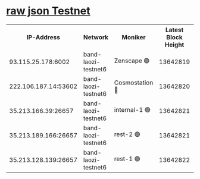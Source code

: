
[raw json Testnet](https://rpc-check.bandt.stavr.tech/bandt/rpcbandt_result.json)
=

<table><tr><th>IP-Address</th><th>Network</th><th>Moniker</th><th>Latest Block Height</th><th>Earliest Block Height</th><th>Catching Up</th><th>Tx Index</th><th>Voting Power</th><th>Scan Time</th></tr><tr><td>93.115.25.178:6002</td><td>band-laozi-testnet6</td><td>Zenscape 🟢</td><td>13642819</td><td>12460001</td><td>False</td><td>on</td><td>0</td><td>2023-12-07T18:33:06.002589981UTC</td></tr><tr><td>222.106.187.14:53602</td><td>band-laozi-testnet6</td><td>Cosmostation 🔴</td><td>13642820</td><td>13177501</td><td>False</td><td>on</td><td>2203223</td><td>2023-12-07T18:33:07.539671397UTC</td></tr><tr><td>35.213.166.39:26657</td><td>band-laozi-testnet6</td><td>internal-1 🟢</td><td>13642821</td><td>13542820</td><td>False</td><td>on</td><td>0</td><td>2023-12-07T18:33:08.831148799UTC</td></tr><tr><td>35.213.189.166:26657</td><td>band-laozi-testnet6</td><td>rest-2 🟢</td><td>13642821</td><td>13542821</td><td>False</td><td>on</td><td>0</td><td>2023-12-07T18:33:10.024524528UTC</td></tr><tr><td>35.213.128.139:26657</td><td>band-laozi-testnet6</td><td>rest-1 🟢</td><td>13642822</td><td>13542822</td><td>False</td><td>on</td><td>0</td><td>2023-12-07T18:33:13.324944811UTC</td></tr></table>
